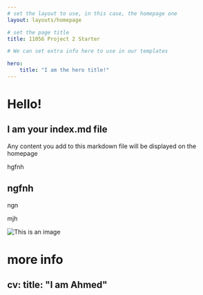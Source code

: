 ```yaml
---
# set the layout to use, in this case, the homepage one
layout: layouts/homepage

# set the page title
title: 11056 Project 2 Starter

# We can set extra info here to use in our templates

hero:
    title: "I am the hero title!"
---
```



# Hello!

## I am your index.md file

Any content you add to this markdown file will be displayed on the homepage 

hgfnh




## ngfnh
ngn

mjh

![This is an image](https://myoctocat.com/assets/images/base-octocat.svg)

# more info
cv:
    title: "I am Ahmed"
---


    

